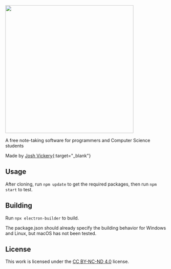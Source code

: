 <img  src="https://codexnotes.com/logo.png"  width="400" />

A free note-taking software for programmers and Computer Science students

Made by [Josh Vickery](https://jcv8000.github.io){:target="_blank"}

## Usage

After cloning, run  ``npm update`` to get the required packages, then run ``npm start`` to test.

## Building

Run ``npx electron-builder`` to build.

The package.json should already specify the building behavior for Windows and Linux, but macOS has not been tested.

## License

This work is licensed under the [CC BY-NC-ND 4.0](https://creativecommons.org/licenses/by-nc-nd/4.0) license.
